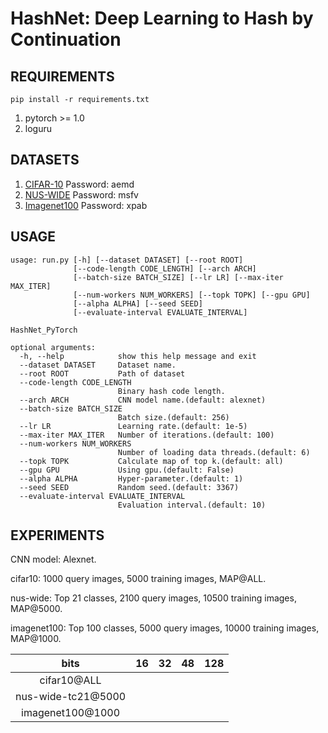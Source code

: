# HashNet: Deep Learning to Hash by Continuation

## REQUIREMENTS
`pip install -r requirements.txt`

1. pytorch >= 1.0
2. loguru

## DATASETS
1. [CIFAR-10](https://pan.baidu.com/s/1YJVe-tTfWTSKHMSYnxfjVg) Password: aemd
2. [NUS-WIDE](https://pan.baidu.com/s/1qVKFQz4_PbQX0CrSWwUwYw) Password: msfv
3. [Imagenet100](https://pan.baidu.com/s/17koNbdMLIYHgPFEFzjblvQ) Password: xpab

## USAGE
```
usage: run.py [-h] [--dataset DATASET] [--root ROOT]
              [--code-length CODE_LENGTH] [--arch ARCH]
              [--batch-size BATCH_SIZE] [--lr LR] [--max-iter MAX_ITER]
              [--num-workers NUM_WORKERS] [--topk TOPK] [--gpu GPU]
              [--alpha ALPHA] [--seed SEED]
              [--evaluate-interval EVALUATE_INTERVAL]

HashNet_PyTorch

optional arguments:
  -h, --help            show this help message and exit
  --dataset DATASET     Dataset name.
  --root ROOT           Path of dataset
  --code-length CODE_LENGTH
                        Binary hash code length.
  --arch ARCH           CNN model name.(default: alexnet)
  --batch-size BATCH_SIZE
                        Batch size.(default: 256)
  --lr LR               Learning rate.(default: 1e-5)
  --max-iter MAX_ITER   Number of iterations.(default: 100)
  --num-workers NUM_WORKERS
                        Number of loading data threads.(default: 6)
  --topk TOPK           Calculate map of top k.(default: all)
  --gpu GPU             Using gpu.(default: False)
  --alpha ALPHA         Hyper-parameter.(default: 1)
  --seed SEED           Random seed.(default: 3367)
  --evaluate-interval EVALUATE_INTERVAL
                        Evaluation interval.(default: 10)
```

## EXPERIMENTS
CNN model: Alexnet.

cifar10: 1000 query images, 5000 training images, MAP@ALL.

nus-wide: Top 21 classes, 2100 query images, 10500 training images, MAP@5000.

imagenet100: Top 100 classes, 5000 query images, 10000 training images, MAP@1000.

 bits | 16 | 32 | 48 | 128
   :-:   |  :-:    |   :-:   |   :-:   |   :-:   
cifar10@ALL | 
nus-wide-tc21@5000 | 
imagenet100@1000 | 

